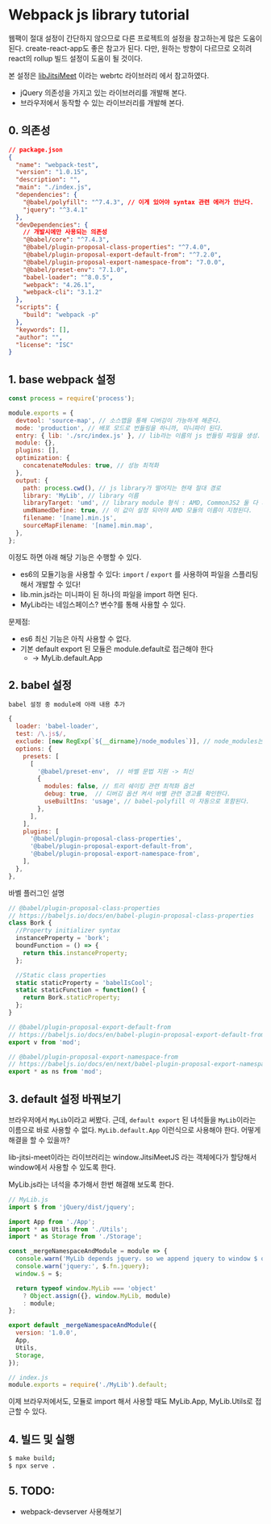 # Webpack js library tutorial

웹팩이 절대 설정이 간단하지 않으므로 다른 프로젝트의 설정을 참고하는게 많은 도움이 된다. create-react-app도 좋은 참고가 된다. 다만, 원하는 방향이 다르므로 오히려 react의 rollup 빌드 설정이 도움이 될 것이다.

본 설정은 [libJitsiMeet](https://github.com/jitsi/lib-jitsi-meet) 이라는 webrtc 라이브러리 에서 참고하였다.

- jQuery 의존성을 가지고 있는 라이브러리를 개발해 본다.
- 브라우저에서 동작할 수 있는 라이브러리를 개발해 본다.

## 0. 의존성

```json
// package.json
{
  "name": "webpack-test",
  "version": "1.0.15",
  "description": "",
  "main": "./index.js",
  "dependencies": {
    "@babel/polyfill": "^7.4.3", // 이게 있어야 syntax 관련 에러가 안난다.
    "jquery": "^3.4.1"
  },
  "devDependencies": {
    // 개발시에만 사용되는 의존성
    "@babel/core": "^7.4.3",
    "@babel/plugin-proposal-class-properties": "^7.4.0",
    "@babel/plugin-proposal-export-default-from": "^7.2.0",
    "@babel/plugin-proposal-export-namespace-from": "7.0.0",
    "@babel/preset-env": "7.1.0",
    "babel-loader": "^8.0.5",
    "webpack": "4.26.1",
    "webpack-cli": "3.1.2"
  },
  "scripts": {
    "build": "webpack -p"
  },
  "keywords": [],
  "author": "",
  "license": "ISC"
}
```

## 1. base webpack 설정

```js
const process = require('process');

module.exports = {
  devtool: 'source-map', // 소스맵을 통해 디버깅이 가능하게 해준다.
  mode: 'production', // 배포 모드로 번들링을 하니까, 미니파이 된다.
  entry: { lib: './src/index.js' }, // lib라는 이름의 js 번들링 파일을 생성.
  module: {},
  plugins: [],
  optimization: {
    concatenateModules: true, // 성능 최적화
  },
  output: {
    path: process.cwd(), // js library가 떨어지는 현재 절대 경로
    library: 'MyLib', // library 이름
    libraryTarget: 'umd', // library module 형식 : AMD, CommonJS2 둘 다 지원
    umdNamedDefine: true, // 이 값이 설정 되어야 AMD 모듈의 이름이 지정된다.
    filename: '[name].min.js',
    sourceMapFilename: '[name].min.map',
  },
};
```

이정도 하면 아래 해당 기능은 수행할 수 있다.

- es6의 모듈기능을 사용할 수 있다: `import` / `export` 를 사용하여 파일을 스플리팅 해서 개발할 수 있다!
- lib.min.js라는 미니파이 된 하나의 파일을 import 하면 된다.
- MyLib라는 네임스페이스? 변수?를 통해 사용할 수 있다.

문제점:

- es6 최신 기능은 아직 사용할 수 없다.
- 기본 default export 된 모듈은 module.default로 접근해야 한다
  - -> MyLib.default.App

## 2. babel 설정

```js
babel 설정 중 module에 아래 내용 추가

{
  loader: 'babel-loader',
  test: /\.js$/,
  exclude: [new RegExp(`${__dirname}/node_modules`)], // node_modules는 빌드 안한다. 코드에서 import 할 때 minify 된 버전을 사용해야 한다.
  options: {
    presets: [
      [
        '@babel/preset-env',  // 바벨 문법 지원 -> 최신
        {
          modules: false, // 트리 쉐이킹 관련 최적화 옵션
          debug: true,  // 디버깅 옵션 켜서 바벨 관련 경고를 확인한다.
          useBuiltIns: 'usage', // babel-polyfill 이 자동으로 포함된다.
        },
      ],
    ],
    plugins: [
      '@babel/plugin-proposal-class-properties',
      '@babel/plugin-proposal-export-default-from',
      '@babel/plugin-proposal-export-namespace-from',
    ],
  },
},
```

바벨 플러그인 설명

```js
// @babel/plugin-proposal-class-properties
// https://babeljs.io/docs/en/babel-plugin-proposal-class-properties
class Bork {
  //Property initializer syntax
  instanceProperty = 'bork';
  boundFunction = () => {
    return this.instanceProperty;
  };

  //Static class properties
  static staticProperty = 'babelIsCool';
  static staticFunction = function() {
    return Bork.staticProperty;
  };
}

// @babel/plugin-proposal-export-default-from
// https://babeljs.io/docs/en/babel-plugin-proposal-export-default-from
export v from 'mod';

// @babel/plugin-proposal-export-namespace-from
// https://babeljs.io/docs/en/next/babel-plugin-proposal-export-namespace-from.html
export * as ns from 'mod';
```

## 3. default 설정 바꿔보기

브라우저에서 `MyLib`이라고 써봤다. 근데, `default export` 된 녀석들을 `MyLib`이라는 이름으로 바로 사용할 수 없다. `MyLib.default.App` 이런식으로 사용해야 한다. 어떻게 해결을 할 수 있을까?

lib-jitsi-meet이라는 라이브러리는 window.JitsiMeetJS 라는 객체에다가 할당해서 window에서 사용할 수 있도록 한다.

MyLib.js라는 녀석을 추가해서 한번 해결해 보도록 한다.

```js
// MyLib.js
import $ from 'jQuery/dist/jquery';

import App from './App';
import * as Utils from './Utils';
import * as Storage from './Storage';

const _mergeNamespaceAndModule = module => {
  console.warn('MyLib depends jquery. so we append jquery to window $ object.');
  console.warn('jquery:', $.fn.jquery);
  window.$ = $;

  return typeof window.MyLib === 'object'
    ? Object.assign({}, window.MyLib, module)
    : module;
};

export default _mergeNamespaceAndModule({
  version: '1.0.0',
  App,
  Utils,
  Storage,
});
```

```js
// index.js
module.exports = require('./MyLib').default;
```

이제 브라우저에서도, 모듈로 import 해서 사용할 때됴 MyLib.App, MyLib.Utils로 접근할 수 있다.

## 4. 빌드 및 실행

```bash
$ make build;
$ npx serve .
```

## 5. TODO:

- webpack-devserver 사용해보기
